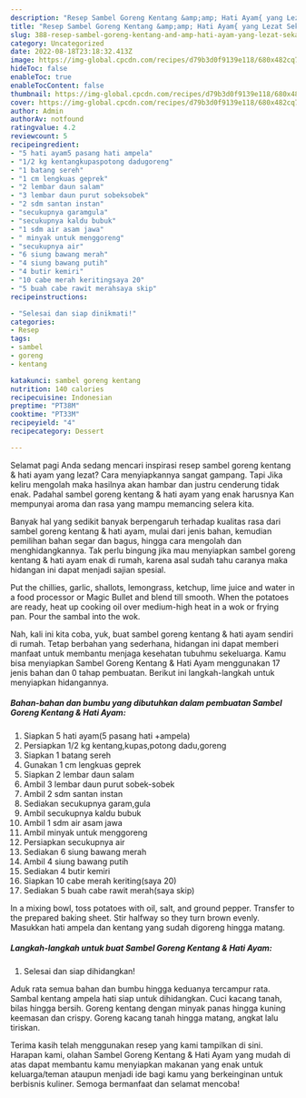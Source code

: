 ```yaml
---
description: "Resep Sambel Goreng Kentang &amp;amp; Hati Ayam{ yang Lezat Sekali,  Menu Buat lebaran"
title: "Resep Sambel Goreng Kentang &amp;amp; Hati Ayam{ yang Lezat Sekali,  Menu Buat lebaran"
slug: 388-resep-sambel-goreng-kentang-and-amp-hati-ayam-yang-lezat-sekali-menu-buat-lebaran
category: Uncategorized
date: 2022-08-18T23:18:32.413Z
image: https://img-global.cpcdn.com/recipes/d79b3d0f9139e118/680x482cq70/sambel-goreng-kentang-hati-ayam-foto-resep-utama.jpg
hideToc: false
enableToc: true
enableTocContent: false
thumbnail: https://img-global.cpcdn.com/recipes/d79b3d0f9139e118/680x482cq70/sambel-goreng-kentang-hati-ayam-foto-resep-utama.jpg
cover: https://img-global.cpcdn.com/recipes/d79b3d0f9139e118/680x482cq70/sambel-goreng-kentang-hati-ayam-foto-resep-utama.jpg
author: Admin
authorAv: notfound
ratingvalue: 4.2
reviewcount: 5
recipeingredient:
- "5 hati ayam5 pasang hati ampela"
- "1/2 kg kentangkupaspotong dadugoreng"
- "1 batang sereh"
- "1 cm lengkuas geprek"
- "2 lembar daun salam"
- "3 lembar daun purut sobeksobek"
- "2 sdm santan instan"
- "secukupnya garamgula"
- "secukupnya kaldu bubuk"
- "1 sdm air asam jawa"
- " minyak untuk menggoreng"
- "secukupnya air"
- "6 siung bawang merah"
- "4 siung bawang putih"
- "4 butir kemiri"
- "10 cabe merah keritingsaya 20"
- "5 buah cabe rawit merahsaya skip"
recipeinstructions:

- "Selesai dan siap dinikmati!"
categories:
- Resep
tags:
- sambel
- goreng
- kentang

katakunci: sambel goreng kentang 
nutrition: 140 calories
recipecuisine: Indonesian
preptime: "PT38M"
cooktime: "PT33M"
recipeyield: "4"
recipecategory: Dessert

---
```



Selamat pagi Anda sedang mencari inspirasi resep sambel goreng kentang &amp; hati ayam yang lezat? Cara menyiapkannya sangat gampang. Tapi Jika keliru mengolah maka hasilnya akan hambar dan justru cenderung tidak enak. Padahal sambel goreng kentang &amp; hati ayam yang enak harusnya Kan mempunyai aroma dan rasa yang mampu memancing selera kita.


Banyak hal yang sedikit banyak berpengaruh terhadap kualitas rasa dari sambel goreng kentang &amp; hati ayam, mulai dari jenis bahan, kemudian pemilihan bahan segar dan bagus, hingga cara mengolah dan menghidangkannya. Tak perlu bingung jika mau menyiapkan sambel goreng kentang &amp; hati ayam enak di rumah, karena asal sudah tahu caranya maka hidangan ini dapat menjadi sajian spesial.

Put the chillies, garlic, shallots, lemongrass, ketchup, lime juice and water in a food processor or Magic Bullet and blend till smooth. When the potatoes are ready, heat up cooking oil over medium-high heat in a wok or frying pan. Pour the sambal into the wok.


Nah, kali ini kita coba, yuk, buat sambel goreng kentang &amp; hati ayam sendiri di rumah. Tetap berbahan yang sederhana, hidangan ini dapat memberi manfaat untuk membantu menjaga kesehatan tubuhmu sekeluarga. Kamu bisa menyiapkan Sambel Goreng Kentang &amp; Hati Ayam menggunakan 17 jenis bahan dan 0 tahap pembuatan. Berikut ini langkah-langkah untuk menyiapkan hidangannya.

<!--inarticleads1-->

##### Bahan-bahan dan bumbu yang dibutuhkan dalam pembuatan Sambel Goreng Kentang &amp; Hati Ayam:

1. Siapkan 5 hati ayam(5 pasang hati +ampela)
1. Persiapkan 1/2 kg kentang,kupas,potong dadu,goreng
1. Siapkan 1 batang sereh
1. Gunakan 1 cm lengkuas geprek
1. Siapkan 2 lembar daun salam
1. Ambil 3 lembar daun purut sobek-sobek
1. Ambil 2 sdm santan instan
1. Sediakan secukupnya garam,gula
1. Ambil secukupnya kaldu bubuk
1. Ambil 1 sdm air asam jawa
1. Ambil  minyak untuk menggoreng
1. Persiapkan secukupnya air
1. Sediakan 6 siung bawang merah
1. Ambil 4 siung bawang putih
1. Sediakan 4 butir kemiri
1. Siapkan 10 cabe merah keriting(saya 20)
1. Sediakan 5 buah cabe rawit merah(saya skip)


In a mixing bowl, toss potatoes with oil, salt, and ground pepper. Transfer to the prepared baking sheet. Stir halfway so they turn brown evenly. Masukkan hati ampela dan kentang yang sudah digoreng hingga matang. 

<!--inarticleads2-->

##### Langkah-langkah untuk buat Sambel Goreng Kentang &amp; Hati Ayam:


1. Selesai dan siap dihidangkan!

Aduk rata semua bahan dan bumbu hingga keduanya tercampur rata. Sambal kentang ampela hati siap untuk dihidangkan. Cuci kacang tanah, bilas hingga bersih. Goreng kentang dengan minyak panas hingga kuning keemasan dan crispy. Goreng kacang tanah hingga matang, angkat lalu tiriskan. 

Terima kasih telah menggunakan resep yang kami tampilkan di sini. Harapan kami, olahan Sambel Goreng Kentang &amp; Hati Ayam yang mudah di atas dapat membantu kamu menyiapkan makanan yang enak untuk keluarga/teman ataupun menjadi ide bagi kamu yang berkeinginan untuk berbisnis kuliner. Semoga bermanfaat dan selamat mencoba!

